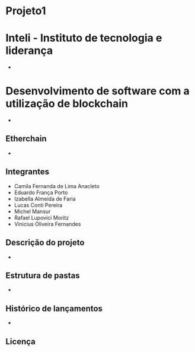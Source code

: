 # Projeto1

# Inteli - Instituto de tecnologia e liderança
*
# Desenvolvimento de software com a utilização de blockchain
*
## Etherchain
*
## Integrantes 
- Camila Fernanda de Lima Anacleto
- Eduardo França Porto
- Izabella Almeida de Faria
- Lucas Conti Pereira
- Michel Mansur
- Rafael Lupovici Moritz
- Vinicius Oliveira Fernandes
## Descrição do projeto
*
## Estrutura de pastas
*
## Histórico de lançamentos
*
## Licença

